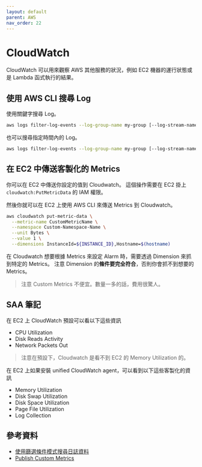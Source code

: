 ```yaml
---
layout: default
parent: AWS
nav_order: 22
---
```


# CloudWatch

CloudWatch 可以用來觀察 AWS 其他服務的狀況，例如 EC2 機器的運行狀態或是 Lambda 函式執行的結果。

## 使用 AWS CLI 搜尋 Log

使用關鍵字搜尋 Log。

```bash
aws logs filter-log-events --log-group-name my-group [--log-stream-names LIST_OF_STREAMS_TO_SEARCH] [--filter-pattern VALID_METRIC_FILTER_PATTERN]
```

也可以搜尋指定時間內的 Log。

```bash
aws logs filter-log-events --log-group-name my-group [--log-stream-names LIST_OF_STREAMS_TO_SEARCH] [--start-time 1482197400000] [--end-time 1482217558365] [--filter-pattern VALID_METRIC_FILTER_PATTERN]
```

## 在 EC2 中傳送客製化的 Metrics

你可以在 EC2 中傳送你設定的值到 Cloudwatch。
這個操作需要在 EC2 掛上 `cloudwatch:PutMetricData` 的 IAM 權限。

然後你就可以在 EC2 上使用 AWS CLI 來傳送 Metrics 到 Cloudwatch。

```bash
aws cloudwatch put-metric-data \
  --metric-name CustomMetricName \
  --namespace Custom-Namespace-Name \
  --unit Bytes \
  --value 1 \
  --dimensions InstanceId=${INSTANCE_ID},Hostname=$(hostname)
```

在 Cloudwatch 想要根據 Metrics 來設定 Alarm 時，需要透過 Dimension 來抓到特定的 Metrics。
注意 Dimension 的**條件要完全符合**，否則你會抓不到想要的 Metrics。

> 注意 Custom Metrics 不便宜。數量一多的話，費用很驚人。

## SAA 筆記

在 EC2 上 CloudWatch 預設可以看以下這些資訊
  - CPU Utilization
  - Disk Reads Activity
  - Network Packets Out

> 注意在預設下，Cloudwatch 是看不到 EC2 的 Memory Utilization 的。

在 EC2 上如果安裝 unified CloudWatch agent，可以看到以下這些客製化的資訊
  - Memory Utilization
  - Disk Swap Utilization
  - Disk Space Utilization
  - Page File Utilization
  - Log Collection

## 參考資料

- [使用篩選條件模式搜尋日誌資料](https://docs.aws.amazon.com/zh_tw/AmazonCloudWatch/latest/logs/SearchDataFilterPattern.html)
- [Publish Custom Metrics](https://docs.aws.amazon.com/AmazonCloudWatch/latest/monitoring/publishingMetrics.html)
